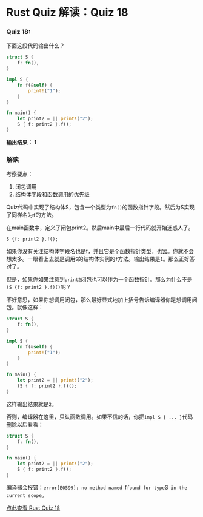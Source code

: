 # Rust Quiz 解读：Quiz 18

### Quiz 18: 

下面这段代码输出什么？

```rust
struct S {
    f: fn(),
}

impl S {
    fn f(&self) {
        print!("1");
    }
}

fn main() {
    let print2 = || print!("2");
    S { f: print2 }.f();
}
```

**输出结果： 1**

### 解读

考察要点：

1. 闭包调用
2. 结构体字段和函数调用的优先级

Quiz代码中实现了结构体S，包含一个类型为`fn()`的函数指针字段。然后为S实现了同样名为`f`的方法。

在main函数中，定义了闭包print2。然后main中最后一行代码就开始迷惑人了。

`S {f: print2 }.f();`

如果你没有关注结构体字段名也是f，并且它是个函数指针类型，也罢。你就不会想太多。一眼看上去就是调用`S`的结构体实例的`f`方法。输出结果是`1`。那么正好答对了。

但是，如果你如果注意到`print2`闭包也可以作为一个函数指针。那么为什么不是`(S {f: print2 }.f)()`呢？

不好意思，如果你想调用闭包，那么最好显式地加上括号告诉编译器你是想调用闭包。就像这样：

```rust
struct S {
    f: fn(),
}

impl S {
    fn f(&self) {
        print!("1");
    }
}

fn main() {
    let print2 = || print!("2");
    (S { f: print2 }.f)();
}
```

这样输出结果就是`2`。

否则，编译器在这里，只认函数调用。如果不信的话，你把`impl S { ... }`代码删除以后看看：

```rust
struct S {
    f: fn(),
}

fn main() {
    let print2 = || print!("2");
    S { f: print2 }.f();
}
```

编译器会报错：`error[E0599]: no method named `f` found for type `S` in the current scope`。


[点此查看 Rust Quiz 18](https://dtolnay.github.io/rust-quiz/18)